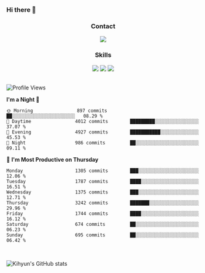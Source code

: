 ### Hi there 👋

<!--
**Key5771/Key5771** is a ✨ _special_ ✨ repository because its `README.md` (this file) appears on your GitHub profile.

Here are some ideas to get you started:

- 🔭 I’m currently working on ...
- 🌱 I’m currently learning ...
- 👯 I’m looking to collaborate on ...
- 🤔 I’m looking for help with ...
- 💬 Ask me about ...
- 📫 How to reach me: ...
- 😄 Pronouns: ...
- ⚡ Fun fact: ...
-->

<h3 align="center">Contact</h3>
<div align="center">
  <a href="mailto:ksj57715@gmail.com"><img src="https://img.shields.io/badge/Gmail-D14836?style=for-the-badge&logo=gmail&logoColor=white"/></a>
</div>

<h3 align="center">Skills</h3>
<div align="center">
  <img src="https://img.shields.io/badge/iOS-000000?style=for-the-badge&logo=ios&logoColor=white"/>
  <img src="https://img.shields.io/badge/Swift-FA7343?style=for-the-badge&logo=swift&logoColor=white"/>
  <img src="https://img.shields.io/badge/Xcode-007ACC?style=for-the-badge&logo=Xcode&logoColor=white"/>
</div>

<br>

<!--START_SECTION:waka-->
![Profile Views](http://img.shields.io/badge/Profile%20Views-0-blue)

**I'm a Night 🦉** 

```text
🌞 Morning                897 commits         ██░░░░░░░░░░░░░░░░░░░░░░░   08.29 % 
🌆 Daytime                4012 commits        █████████░░░░░░░░░░░░░░░░   37.07 % 
🌃 Evening                4927 commits        ███████████░░░░░░░░░░░░░░   45.53 % 
🌙 Night                  986 commits         ██░░░░░░░░░░░░░░░░░░░░░░░   09.11 % 
```
📅 **I'm Most Productive on Thursday** 

```text
Monday                   1305 commits        ███░░░░░░░░░░░░░░░░░░░░░░   12.06 % 
Tuesday                  1787 commits        ████░░░░░░░░░░░░░░░░░░░░░   16.51 % 
Wednesday                1375 commits        ███░░░░░░░░░░░░░░░░░░░░░░   12.71 % 
Thursday                 3242 commits        ███████░░░░░░░░░░░░░░░░░░   29.96 % 
Friday                   1744 commits        ████░░░░░░░░░░░░░░░░░░░░░   16.12 % 
Saturday                 674 commits         ██░░░░░░░░░░░░░░░░░░░░░░░   06.23 % 
Sunday                   695 commits         ██░░░░░░░░░░░░░░░░░░░░░░░   06.42 % 
```



<!--END_SECTION:waka-->

<br>


![Kihyun's GitHub stats](https://github-readme-stats.vercel.app/api?username=key5771&show_icons=true&theme=radical)

